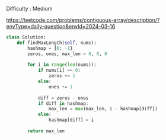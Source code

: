 Difficulty : Medium 

https://leetcode.com/problems/contiguous-array/description/?envType=daily-question&envId=2024-03-16

```python
class Solution:
    def findMaxLength(self, nums):
        hashmap = {0: -1}
        zeros, ones, max_len = 0, 0, 0
        
        for i in range(len(nums)):
            if nums[i] == 0:
                zeros += 1
            else:
                ones += 1
            
            diff = zeros - ones
            if diff in hashmap:
                max_len = max(max_len, i - hashmap[diff])
            else:
                hashmap[diff] = i
        
        return max_len
```

